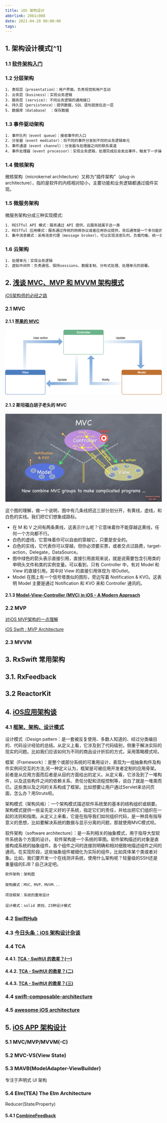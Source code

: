 ```yaml
---
title: iOS 架构设计
abbrlink: 20b1c088
date: 2021-04-20 00:00:00
tags:
---
```


## 1. 架构设计模式[^1]

### 1.1 [软件架构入门](http://www.ruanyifeng.com/blog/2016/09/software-architecture.html)

### 1.2 分层架构

```txt
1. 表现层（presentation）：用户界面，负责视觉和用户互动
2. 业务层（business）：实现业务逻辑
3. 服务层 (service): 不同业务逻辑的通用接口
4. 持久层（persistence）：提供数据，SQL 语句就放在这一层
5. 数据库（database） ：保存数据
```

### 1.3 事件驱动架构

```txt
1. 事件队列（event queue）：接收事件的入口
2. 分发器（event mediator）：将不同的事件分发到不同的业务逻辑单元
3. 事件通道（event channel）：分发器与处理器之间的联系渠道
4. 事件处理器（event processor）：实现业务逻辑，处理完成后会发出事件，触发下一步操作
```

### 1.4 微核架构

微核架构（microkernel architecture）又称为"插件架构"（plug-in architecture），指的是软件的内核相对较小，主要功能和业务逻辑都通过插件实现。

### 1.5 微服务架构

微服务架构分成三种实现模式:

```txt
1. RESTful API 模式：服务通过 API 提供，云服务就属于这一类
2. RESTful 应用模式：服务通过传统的网络协议或者应用协议提供，背后通常是一个多功能的应用程序，常见于企业内部
3. 集中消息模式：采用消息代理（message broker），可以实现消息队列、负载均衡、统一日志和异常处理，缺点是会出现单点失败，消息代理可能要做成集群
```

### 1.6 云架构

```txt
1. 处理单元：实现业务逻辑
2. 虚拟中间件：负责通信、保持sessions、数据复制、分布式处理、处理单元的部署。
```

## 2. [浅谈 MVC、MVP 和 MVVM 架构模式](https://draveness.me/mvx/)

[iOS架构师的必经之路](https://juejin.cn/post/6844903573189312525)

### 2.1 MVC

#### 2.1.1 [苹果的 MVC](https://developer.apple.com/library/archive/documentation/General/Conceptual/DevPedia-CocoaCore/MVC.html)

![ios 的 MVC](./resources/../Resources/model_view_controller_2x.png)

#### 2.1.2 斯坦福白胡子老头的 MVC

![斯坦福白胡子老头的 MVC](./Resources/MVC_Stanford.webp)

这个图的理解，做一个说明，图中有几条线把这三部分划分开，有黄线，虚线，和白色的实线。我们把它们想象成路标。

* 在 M 和 V 之间有两条黄线，这表示什么呢？它意味着你不能穿越这黄线，任何一个方向都不行。
* 白色的虚线，它意味着你可以自由的穿越它，只要是安全的。
* 白色的实线，它代表你可以穿越，但你必须要买票，或者交点过路费，target-action，Delegate，DataSource。
* 图中绿色的箭头表示直接引用，直接引用直观来说，就是说需要包含引用类的申明头文件和类的实例变量。可以看到，只有 Controller 中，有对 Model 和 View 的直接引用。其中对 View 的直接引用体现为 IBOutlet。
* Model 在图上有一个信号塔类似的图形，旁边写着 Notification & KVO。这表明 Model 主要是通过 Notification 和 KVO 来和 Controller 通讯的。

#### 2.1.3 [Model-View-Controller (MVC) in iOS – A Modern Approach](https://www.kodeco.com/1000705-model-view-controller-mvc-in-ios-a-modern-approach)

### 2.2 MVP

[对iOS MVP架构的一点理解](https://juejin.cn/post/6844903857022058509)

[iOS Swift : MVP Architecture](https://saad-eloulladi.medium.com/ios-swift-mvp-architecture-pattern-a2b0c2d310a3)

### 2.3 MVVM

## 3. RxSwift 常用架构

## 3.1. RxFeedback

## 3.2 ReactorKit

## 4. [iOS应用架构谈](https://casatwy.com/iosying-yong-jia-gou-tan-kai-pian.html)

### 4.1 [框架、架构、设计模式](https://blog.csdn.net/CillyB/article/details/79464339?utm_source=blogxgwz7&utm_medium=distribute.pc_relevant.none-task-blog-baidujs_title-0&spm=1001.2101.3001.4242)

设计模式（Design pattern：是一套被反复使用、多数人知道的、经过分类编目的、代码设计经验的总结。从定义上看，它涉及到了代码级别，侧重于解决实际的现实的问题。比如我们应该如何为不同的商品设计折扣的方式，采用策略模式呗。

框架（Framework）：是整个或部分系统的可重用设计，表现为一组抽象构件及构件实例间交互的方法;另一种定义认为，框架是可被应用开发者定制的应用骨架。前者是从应用方面而后者是从目的方面给出的定义。从定义看，它涉及到了一堆构件，以及这些构件之间的依赖关系、责任分配和流程控制等，说白了就是一堆类而已。这些类以及之间的关系构成了框架。比如想要让用户通过Servlet来访问页面，怎么办？用Struts呗。

架构模式（架构风格）：一个架构模式描述软件系统里的基本的结构组织或纲要。架构模式提供一些呈先定义好的子系统，指定它们的责任，并给出把它们组织在一起的法则和指南。从定义上来看，它是在指导我们如何组织代码，是一种具有指导意义的思想，比如要解决系统的数据与显示分离的问题，那就使用MVC模式呗。

软件架构（software architecture）：是一系列相关的抽象模式，用于指导大型软件系统各个方面的设计。 软件架构是一个系统的草图。软件架构描述的对象是直接构成系统的抽象组件。各个组件之间的连接则明确和相对细致地描述组件之间的通讯。在实现阶段，这些抽象组件被细化为实际的组件，比如具体某个类或者对象。比如，我们要开发一个在线测评系统，使用什么架构呢？轻量级的SSH还是重量级的EJB？自己决定吧。

```txt
软件架构：架构图

架构模式：MVC、MVP、MVVM...

项目框架：系统的重用设计

设计模式：solid 原则、23种设计模式
```

### 4.2 [SwiftHub](https://github.com/khoren93/SwiftHub)

### 4.3 [今日头条：iOS 架构设计杂谈](https://juejin.cn/post/6844903623252525064)

### 4.4 TCA

#### 4.4.1. [TCA - SwiftUI 的救星？(一)](https://juejin.cn/post/7046951315565445157)

#### 4.4.2. [TCA - SwiftUI 的救星？(二)](https://onevcat.com/2021/12/tca-2/)

#### 4.4.3. [TCA - SwiftUI 的救星？(三)](https://onevcat.com/2022/03/tca-3/)

### 4.4 [swift-composable-architecture](https://github.com/pointfreeco/swift-composable-architecture?utm_source=gold_browser_extension)

### 4.5 [awesome iOS architecture](https://github.com/onmyway133/awesome-ios-architecture#data-source)

## 5. [iOS APP 架构设计](https://juejin.cn/post/6981699887549120548#heading-3)

### 5.1 MVC/MVP/MVVM(-C)

### 5.2 MVC-VS(View State)

### 5.3 MAVB(ModelAdapter-ViewBuilder)

专注于声明式 UI 架构

### 5.4 Elm(TEA) The Elm Architecture

Reducer(State/Property)

#### 5.4.1 [CombineFeedback](https://github.com/sergdort/CombineFeedback)
